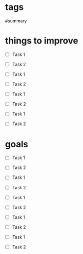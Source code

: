# tags
#summary
# things to improve

- [ ] Task 1 
- [ ] Task 2 

- [ ] Task 1 
- [ ] Task 2 

- [ ] Task 1 
- [ ] Task 2 

- [ ] Task 1 
- [ ] Task 2 


# goals 

- [ ] Task 1 
- [ ] Task 2 

- [ ] Task 1 
- [ ] Task 2 

- [ ] Task 1 
- [ ] Task 2 

- [ ] Task 1 
- [ ] Task 2 

- [ ] Task 1 
- [ ] Task 2 

